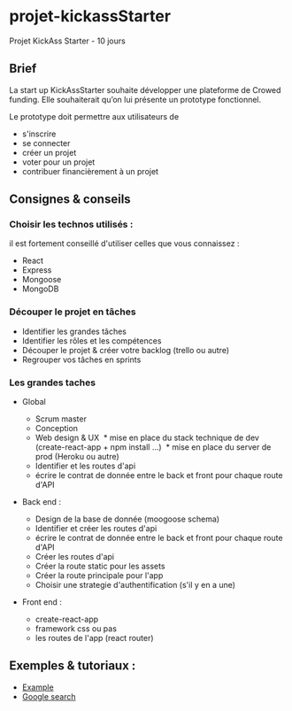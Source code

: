 # projet-kickassStarter
Projet KickAss Starter - 10 jours

## Brief

La start up KickAssStarter souhaite développer une plateforme de Crowed funding. Elle souhaiterait qu’on lui présente un prototype fonctionnel.

Le prototype doit permettre aux utilisateurs de
- s'inscrire
- se connecter
- créer un projet
- voter pour un projet
- contribuer financièrement à un projet

## Consignes & conseils

### Choisir les technos utilisés :

il est fortement conseillé d'utiliser celles que vous connaissez :

* React
* Express
* Mongoose
* MongoDB

### Découper le projet en tâches

* Identifier les grandes tâches
* Identifier les rôles et les compétences
* Découper le projet & créer votre backlog (trello ou autre)
* Regrouper vos tâches en sprints


### Les grandes taches

* Global
  * Scrum master
  * Conception
  * Web design & UX
  * mise en place du stack technique de dev (create-react-app + npm install ...)
  * mise en place du server de prod (Heroku ou autre)
  * Identifier et les routes d'api
  * écrire le contrat de donnée entre le back et front pour chaque route d'API
  
* Back end :
  * Design de la base de donnée (moogoose schema)
  * Identifier et créer les routes d'api
  * écrire le contrat de donnée entre le back et front pour chaque route d'API
  * Créer les routes d'api
  * Créer la route static pour les assets
  * Créer la route principale pour l'app
  * Choisir une strategie d'authentification (s'il y en a une)

* Front end :
  * create-react-app
  * framework css ou pas
  * les routes de l'app (react router)

## Exemples & tutoriaux :

* [Example](http://blog.slatepeak.com/refactoring-a-basic-authenticated-api-with-node-express-and-mongo/)
* [Google search](https://www.google.fr/search?q=mongoose+delete+rules&oq=mongoose+delete+rules&aqs=chrome..69i57.7999j0j4&sourceid=chrome&ie=UTF-8#safe=off&q=github+mongoose+examples&*)
